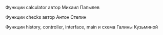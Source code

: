 Функции calculator автор Михаил Папылев

Функции checks автор Антон Степин

Функции history, controller, interface, main и схема Галины Кузьминой